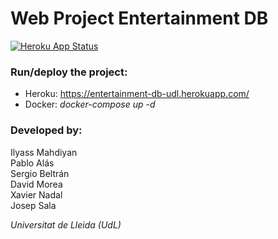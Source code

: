# Web Project Entertainment DB
[![Heroku App Status](https://heroku-shields.herokuapp.com/entertainment-db-udl)](https://entertainment-db-udl.herokuapp.com/)
### Run/deploy the project:  
- Heroku: https://entertainment-db-udl.herokuapp.com/
- Docker: *docker-compose up -d*

### Developed by:  
Ilyass Mahdiyan  
Pablo Alás  
Sergio Beltrán  
David Morea  
Xavier Nadal  
Josep Sala

*Universitat de Lleida (UdL)*
